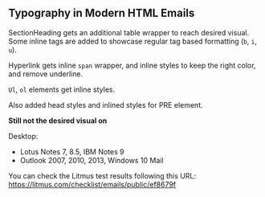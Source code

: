## Typography in Modern HTML Emails

SectionHeading gets an additional table wrapper to reach desired visual. Some inline tags are added to showcase regular tag based formatting (`b`, `i`, `u`).

Hyperlink gets inline `span` wrapper, and inline styles to keep the right color, and remove underline.

`Ul`, `ol` elements get inline styles.

Also added head styles and inlined styles for PRE element.

**Still not the desired visual on**

Desktop:
- Lotus Notes 7, 8.5, IBM Notes 9
- Outlook 2007, 2010, 2013, Windows 10 Mail


You can check the Litmus test results following this URL:
https://litmus.com/checklist/emails/public/ef8679f